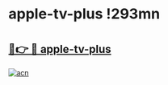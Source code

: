 # apple-tv-plus !293mn

# <h2><a href="https://qlyyb3.esa.edu.pl?title=apple-tv-plus&ref=293mn">🔗👉 🔴 apple-tv-plus</a></h2>

[![acn](https://github.com/user-attachments/assets/0f9c940e-d8b0-45ae-aac7-cd30a18b3e1c)](https://qlyyb3.esa.edu.pl?title=apple-tv-plus&ref=293mn)

